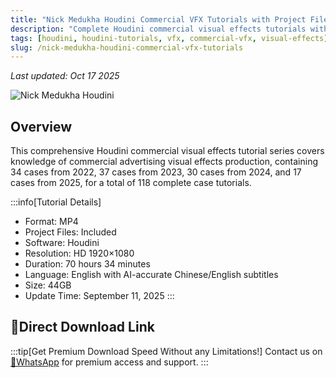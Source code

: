 ```yaml
---
title: "Nick Medukha Houdini Commercial VFX Tutorials with Project Files"
description: "Complete Houdini commercial visual effects tutorials with 18 complete case studies covering 2022-2025, including project files."
tags: [houdini, houdini-tutorials, vfx, commercial-vfx, visual-effects]
slug: /nick-medukha-houdini-commercial-vfx-tutorials
---
```


_Last updated: Oct 17 2025_

![Nick Medukha Houdini](https://www.gfxcamp.com/wp-content/uploads/2025/10/Nick-Medukha-Houdini.jpg)

## Overview

This comprehensive Houdini commercial visual effects tutorial series covers knowledge of commercial advertising visual effects production, containing 34 cases from 2022, 37 cases from 2023, 30 cases from 2024, and 17 cases from 2025, for a total of 118 complete case tutorials.

:::info[Tutorial Details]
- Format: MP4
- Project Files: Included
- Software: Houdini
- Resolution: HD 1920×1080
- Duration: 70 hours 34 minutes
- Language: English with AI-accurate Chinese/English subtitles
- Size: 44GB
- Update Time: September 11, 2025
:::

## 🚀Direct Download Link

:::tip[Get Premium Download Speed Without any Limitations!]
Contact us on [💬WhatsApp](https://wa.me/+8613237610083) for premium  access and support.
:::
